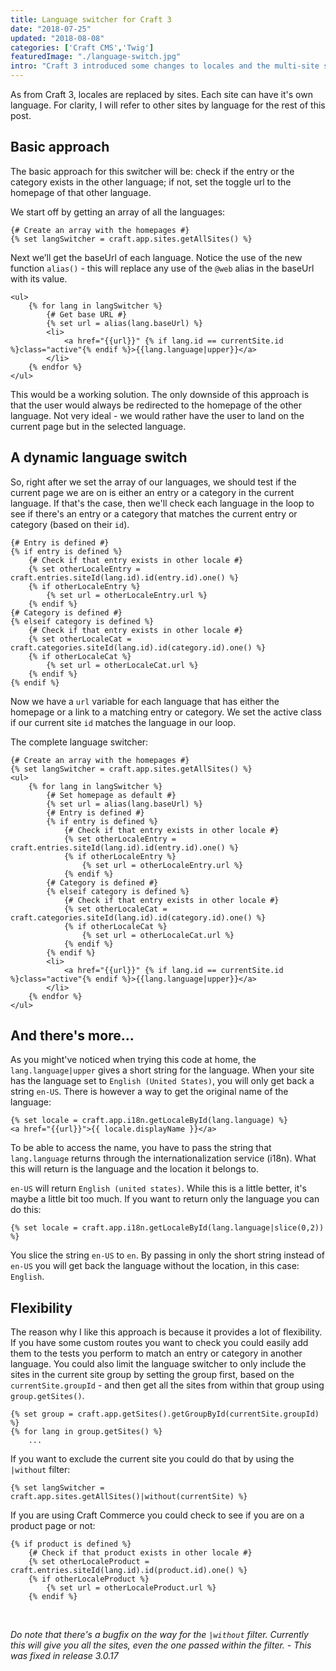 ```yaml
---
title: Language switcher for Craft 3
date: "2018-07-25"
updated: "2018-08-08"
categories: ['Craft CMS','Twig']
featuredImage: "./language-switch.jpg"
intro: "Craft 3 introduced some changes to locales and the multi-site setup. On top of that there are also a number of templating changes, so your old language switcher probably won't work anymore. So today we're building a brand new language switcher for Craft 3."
---
```


As from Craft 3, locales are replaced by sites. Each site can have it's own language. For clarity, I will refer to other sites by language for the rest of this post.

## Basic approach

The basic approach for this switcher will be: check if the entry or the category exists in the other language; if not, set the toggle url to the homepage of that other language.

We start off by getting an array of all the languages:
```twig
{# Create an array with the homepages #}
{% set langSwitcher = craft.app.sites.getAllSites() %}
```

Next we’ll get the baseUrl of each language. Notice the use of the new function `alias()` - this will replace any use of the `@web` alias in the baseUrl with its value.

```twig
<ul>
	{% for lang in langSwitcher %}
		{# Get base URL #}
		{% set url = alias(lang.baseUrl) %}
		<li>
			<a href="{{url}}" {% if lang.id == currentSite.id %}class="active"{% endif %}>{{lang.language|upper}}</a>
		</li>
	{% endfor %}
</ul>
```

This would be a working solution. The only downside of this approach is that the user would always be redirected to the homepage of the other language. Not very ideal - we would rather have the user to land on the current page but in the selected language.

## A dynamic language switch

So, right after we set the array of our languages, we should test if the current page we are on is either an entry or a category in the current language. If that's the case, then we'll check each language in the loop to see if there's an entry or a category that matches the current entry or category (based on their `id`).

```twig
{# Entry is defined #}
{% if entry is defined %}
	{# Check if that entry exists in other locale #}
	{% set otherLocaleEntry = craft.entries.siteId(lang.id).id(entry.id).one() %}
	{% if otherLocaleEntry %}
		{% set url = otherLocaleEntry.url %}
	{% endif %}
{# Category is defined #}
{% elseif category is defined %}
	{# Check if that entry exists in other locale #}
	{% set otherLocaleCat = craft.categories.siteId(lang.id).id(category.id).one() %}
	{% if otherLocaleCat %}
		{% set url = otherLocaleCat.url %}
	{% endif %}
{% endif %}
```

Now we have a `url` variable for each language that has either the homepage or a link to a matching entry or category. We set the active class if our current site `id` matches the language in our loop.

The complete language switcher:

```twig
{# Create an array with the homepages #}
{% set langSwitcher = craft.app.sites.getAllSites() %}
<ul>
	{% for lang in langSwitcher %}
		{# Set homepage as default #}
		{% set url = alias(lang.baseUrl) %}
		{# Entry is defined #}
		{% if entry is defined %}
			{# Check if that entry exists in other locale #}
			{% set otherLocaleEntry = craft.entries.siteId(lang.id).id(entry.id).one() %}
			{% if otherLocaleEntry %}
				{% set url = otherLocaleEntry.url %}
			{% endif %}
		{# Category is defined #}
		{% elseif category is defined %}
			{# Check if that entry exists in other locale #}
			{% set otherLocaleCat = craft.categories.siteId(lang.id).id(category.id).one() %}
			{% if otherLocaleCat %}
				{% set url = otherLocaleCat.url %}
			{% endif %}
		{% endif %}
		<li>
			<a href="{{url}}" {% if lang.id == currentSite.id %}class="active"{% endif %}>{{lang.language|upper}}</a>
		</li>
	{% endfor %}
</ul>
```

## And there's more...
As you might've noticed when trying this code at home, the `lang.language|upper` gives a short string for the language. When your site has the language set to `English (United States)`, you will only get back a string `en-US`. There is however a way to get the original name of the language:

```twig
{% set locale = craft.app.i18n.getLocaleById(lang.language) %}
<a href="{{url}}">{{ locale.displayName }}</a>
```

To be able to access the name, you have to pass the string that `lang.language` returns through the internationalization service (i18n). What this will return is the language and the location it belongs to.

`en-US` will return `English (united states)`. While this is a little better, it's maybe a little bit too much. If you want to return only the language you can do this:

```twig
{% set locale = craft.app.i18n.getLocaleById(lang.language|slice(0,2)) %}
```

You slice the string `en-US` to `en`. By passing in only the short string instead of `en-US` you will get back the language without the location, in this case: `English`.


## Flexibility

The reason why I like this approach is because it provides a lot of flexibility. If you have some custom routes you want to check you could easily add them to the tests you perform to match an entry or category in another language. You could also limit the language switcher to only include the sites in the current site group by setting the group first, based on the `currentSite.groupId` - and then get all the sites from within that group using `group.getSites()`.

```twig
{% set group = craft.app.getSites().getGroupById(currentSite.groupId) %}
{% for lang in group.getSites() %}
	...
```

If you want to exclude the current site you could do that by using the `|without` filter:

```twig
{% set langSwitcher = craft.app.sites.getAllSites()|without(currentSite) %}
```

If you are using Craft Commerce you could check to see if you are on a product page or not:

```twig
{% if product is defined %}
	{# Check if that product exists in other locale #}
	{% set otherLocaleProduct = craft.entries.siteId(lang.id).id(product.id).one() %}
	{% if otherLocaleProduct %}
		{% set url = otherLocaleProduct.url %}
	{% endif %}
```
<br>

*Do note that there's a bugfix on the way for the `|without` filter. Currently this will give you all the sites, even the one passed within the filter. - This was fixed in release 3.0.17*

